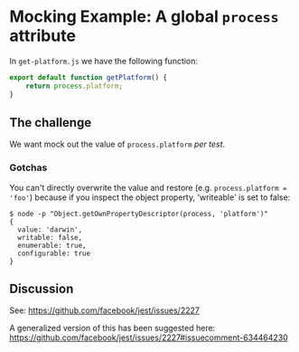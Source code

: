 # Mocking Example: A global `process` attribute

In `get-platform.js` we have the following function:

```js
export default function getPlatform() {
    return process.platform;
}
```

## The challenge

We want mock out the value of `process.platform` _per test_.

### Gotchas

You can't directly overwrite the value and restore (e.g. `process.platform = 'foo'`)
because if you inspect the object property, 'writeable' is set to false:

```
$ node -p "Object.getOwnPropertyDescriptor(process, 'platform')"
{
  value: 'darwin',
  writable: false,
  enumerable: true,
  configurable: true
}
```

## Discussion

See: <https://github.com/facebook/jest/issues/2227>

A generalized version of this has been suggested here:
<https://github.com/facebook/jest/issues/2227#issuecomment-634464230>
